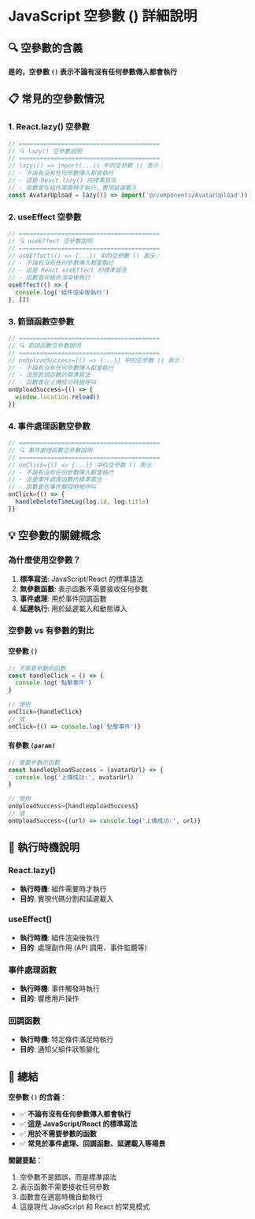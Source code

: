 # JavaScript 空參數 () 詳細說明

## 🔍 空參數的含義

**是的，空參數 `()` 表示不論有沒有任何參數傳入都會執行**

## 📋 常見的空參數情況

### 1. **React.lazy() 空參數**

```javascript
// ========================================
// 🔍 lazy() 空參數說明
// ========================================
// lazy(() => import(...)) 中的空參數 () 表示：
// - 不論有沒有任何參數傳入都會執行
// - 這是 React.lazy() 的標準寫法
// - 函數會在組件需要時才執行，實現延遲載入
const AvatarUpload = lazy(() => import('@/components/AvatarUpload'))
```

### 2. **useEffect 空參數**

```javascript
// ========================================
// 🔍 useEffect 空參數說明
// ========================================
// useEffect(() => {...}) 中的空參數 () 表示：
// - 不論有沒有任何參數傳入都會執行
// - 這是 React useEffect 的標準寫法
// - 函數會在組件渲染後執行
useEffect(() => {
  console.log('組件渲染後執行')
}, [])
```

### 3. **箭頭函數空參數**

```javascript
// ========================================
// 🔍 箭頭函數空參數說明
// ========================================
// onUploadSuccess={() => {...}} 中的空參數 () 表示：
// - 不論有沒有任何參數傳入都會執行
// - 這是箭頭函數的標準寫法
// - 函數會在上傳成功時被呼叫
onUploadSuccess={() => {
  window.location.reload()
}}
```

### 4. **事件處理函數空參數**

```javascript
// ========================================
// 🔍 事件處理函數空參數說明
// ========================================
// onClick={() => {...}} 中的空參數 () 表示：
// - 不論有沒有任何參數傳入都會執行
// - 這是事件處理函數的標準寫法
// - 函數會在事件觸發時被呼叫
onClick={() => {
  handleDeleteTimeLog(log.id, log.title)
}}
```

## 💡 空參數的關鍵概念

### **為什麼使用空參數？**

1. **標準寫法**: JavaScript/React 的標準語法
2. **無參數函數**: 表示函數不需要接收任何參數
3. **事件處理**: 用於事件回調函數
4. **延遲執行**: 用於延遲載入和動態導入

### **空參數 vs 有參數的對比**

#### 空參數 `()`

```javascript
// 不需要參數的函數
const handleClick = () => {
  console.log('點擊事件')
}

// 使用
onClick={handleClick}
// 或
onClick={() => console.log('點擊事件')}
```

#### 有參數 `(param)`

```javascript
// 需要參數的函數
const handleUploadSuccess = (avatarUrl) => {
  console.log('上傳成功:', avatarUrl)
}

// 使用
onUploadSuccess={handleUploadSuccess}
// 或
onUploadSuccess={(url) => console.log('上傳成功:', url)}
```

## 🔄 執行時機說明

### **React.lazy()**

- **執行時機**: 組件需要時才執行
- **目的**: 實現代碼分割和延遲載入

### **useEffect()**

- **執行時機**: 組件渲染後執行
- **目的**: 處理副作用 (API 調用、事件監聽等)

### **事件處理函數**

- **執行時機**: 事件觸發時執行
- **目的**: 響應用戶操作

### **回調函數**

- **執行時機**: 特定條件滿足時執行
- **目的**: 通知父組件狀態變化

## 🎯 總結

**空參數 `()` 的含義**：

- ✅ **不論有沒有任何參數傳入都會執行**
- ✅ **這是 JavaScript/React 的標準寫法**
- ✅ **用於不需要參數的函數**
- ✅ **常見於事件處理、回調函數、延遲載入等場景**

**關鍵要點**：

1. 空參數不是錯誤，而是標準語法
2. 表示函數不需要接收任何參數
3. 函數會在適當時機自動執行
4. 這是現代 JavaScript 和 React 的常見模式


